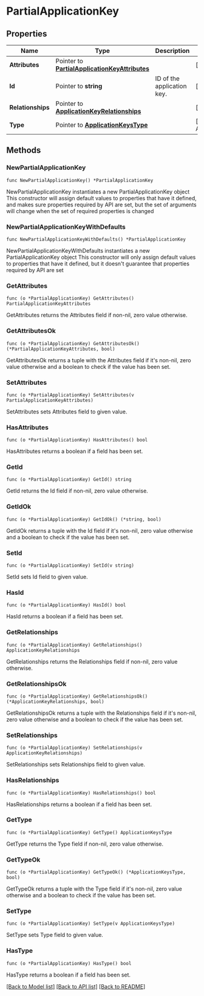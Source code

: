 # PartialApplicationKey

## Properties

Name | Type | Description | Notes
------------ | ------------- | ------------- | -------------
**Attributes** | Pointer to [**PartialApplicationKeyAttributes**](PartialApplicationKeyAttributes.md) |  | [optional] 
**Id** | Pointer to **string** | ID of the application key. | [optional] 
**Relationships** | Pointer to [**ApplicationKeyRelationships**](ApplicationKeyRelationships.md) |  | [optional] 
**Type** | Pointer to [**ApplicationKeysType**](ApplicationKeysType.md) |  | [optional] [default to APPLICATIONKEYSTYPE_APPLICATION_KEYS]

## Methods

### NewPartialApplicationKey

`func NewPartialApplicationKey() *PartialApplicationKey`

NewPartialApplicationKey instantiates a new PartialApplicationKey object
This constructor will assign default values to properties that have it defined,
and makes sure properties required by API are set, but the set of arguments
will change when the set of required properties is changed

### NewPartialApplicationKeyWithDefaults

`func NewPartialApplicationKeyWithDefaults() *PartialApplicationKey`

NewPartialApplicationKeyWithDefaults instantiates a new PartialApplicationKey object
This constructor will only assign default values to properties that have it defined,
but it doesn't guarantee that properties required by API are set

### GetAttributes

`func (o *PartialApplicationKey) GetAttributes() PartialApplicationKeyAttributes`

GetAttributes returns the Attributes field if non-nil, zero value otherwise.

### GetAttributesOk

`func (o *PartialApplicationKey) GetAttributesOk() (*PartialApplicationKeyAttributes, bool)`

GetAttributesOk returns a tuple with the Attributes field if it's non-nil, zero value otherwise
and a boolean to check if the value has been set.

### SetAttributes

`func (o *PartialApplicationKey) SetAttributes(v PartialApplicationKeyAttributes)`

SetAttributes sets Attributes field to given value.

### HasAttributes

`func (o *PartialApplicationKey) HasAttributes() bool`

HasAttributes returns a boolean if a field has been set.

### GetId

`func (o *PartialApplicationKey) GetId() string`

GetId returns the Id field if non-nil, zero value otherwise.

### GetIdOk

`func (o *PartialApplicationKey) GetIdOk() (*string, bool)`

GetIdOk returns a tuple with the Id field if it's non-nil, zero value otherwise
and a boolean to check if the value has been set.

### SetId

`func (o *PartialApplicationKey) SetId(v string)`

SetId sets Id field to given value.

### HasId

`func (o *PartialApplicationKey) HasId() bool`

HasId returns a boolean if a field has been set.

### GetRelationships

`func (o *PartialApplicationKey) GetRelationships() ApplicationKeyRelationships`

GetRelationships returns the Relationships field if non-nil, zero value otherwise.

### GetRelationshipsOk

`func (o *PartialApplicationKey) GetRelationshipsOk() (*ApplicationKeyRelationships, bool)`

GetRelationshipsOk returns a tuple with the Relationships field if it's non-nil, zero value otherwise
and a boolean to check if the value has been set.

### SetRelationships

`func (o *PartialApplicationKey) SetRelationships(v ApplicationKeyRelationships)`

SetRelationships sets Relationships field to given value.

### HasRelationships

`func (o *PartialApplicationKey) HasRelationships() bool`

HasRelationships returns a boolean if a field has been set.

### GetType

`func (o *PartialApplicationKey) GetType() ApplicationKeysType`

GetType returns the Type field if non-nil, zero value otherwise.

### GetTypeOk

`func (o *PartialApplicationKey) GetTypeOk() (*ApplicationKeysType, bool)`

GetTypeOk returns a tuple with the Type field if it's non-nil, zero value otherwise
and a boolean to check if the value has been set.

### SetType

`func (o *PartialApplicationKey) SetType(v ApplicationKeysType)`

SetType sets Type field to given value.

### HasType

`func (o *PartialApplicationKey) HasType() bool`

HasType returns a boolean if a field has been set.


[[Back to Model list]](../README.md#documentation-for-models) [[Back to API list]](../README.md#documentation-for-api-endpoints) [[Back to README]](../README.md)


